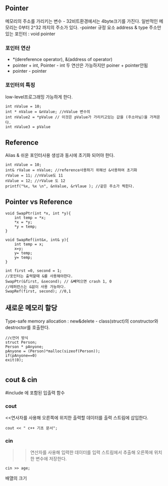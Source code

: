 ## Pointer
메모리의 주소를 가리키는 변수 - 32비트환경에서는 4byte크기를 가진다. 
일반적인 메모리는 0부터 2^32 까지의 주소가 있다.
-pointer 규정 요소 
address & type
주소만 있는 포인터 : void pointer

### 포인터 연산 
- *(dereference operator), &(address of operator)
- pointer + int, Pointer - int 두 연산은 가능하지만 poiner + pointer안됨
- pointer - pointer

### 포인터의 특징
low-level프로그래밍 가능하게 한다. 

```
int nValue = 10;
int * nValue = &nValue; //nValue 변수의 
int nValue2 = *pValue // 이것은 pValue가 가리키고있는 값을 (주소아님)을 가져온다.
int nValue3 = pValue 
```


## Reference
Alias & 쉬운 포인터사용
생성과 동시에 초기화 되어야 한다. 
```
int nValue = 10;
int& rValue = nValue; //reference사용하기 위해선 &사용하여 초기화 
rValue = 11; //nValue도 11
nValue = 12; //rValue 도 12
printf("%x, %x \n", &nValue, &rVlaue ); //같은 주소가 찍힌다.
```

## Pointer vs Reference
```
void SwapPtr(int *x, int *y){
    int temp = *x;
    *x = *y;
    *y = temp; 
}

void SwapRef(int&x, int& y){
    int temp = x;
    x=y;
    y= temp;
    y= temp;
}

int first =0, second = 1;
//포인터는 출력할때 &를 사용해야한다.
SwapPtr(&first, &second); // &빼먹으면 crash 1, 0
//레퍼런스는 &없이 사용 가능하다.
SwapRef(first, second); //0,1
```
## 새로운 메모리 할당 
Type-safe memory allocation : new&delete - class(struct)의 constructor와 destroctor를 호출한다. 

```
//c언어 방식
struct Person;
Person * pAnyone;
pAnyone = (Person)*malloc(sizeof(Person));
if(pAnyone==0)
exit(0);
```

```
```

## cout & cin
#include <iostream>에 포함된 입출력 함수
### cout  
<<연사자를 사용해 오른쪽에 위치한 출력할 데이터를 출력 스트림에 삽입한다.
```
cout << " c++ 기초 문서";
```
### cin
>> 연산자를 사용해 입력한 데이터를 입력 스트림에서 추출해 오른쪽에 위치한 변수에 저장한다.
```
cin >> age;
````

배열의 크기 

